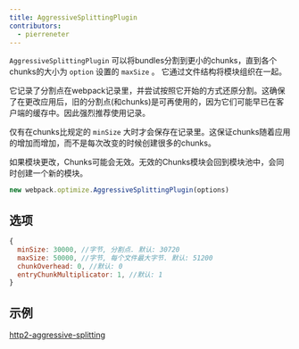 ```yaml
---
title: AggressiveSplittingPlugin
contributors:
  - pierreneter
---
```


`AggressiveSplittingPlugin` 可以将bundles分割到更小的chunks，直到各个chunks的大小为 `option` 设置的 `maxSize` 。 它通过文件结构将模块组织在一起。

它记录了分割点在webpack记录里，并尝试按照它开始的方式还原分割。这确保了在更改应用后，旧的分割点(和chunks)是可再使用的，因为它们可能早已在客户端的缓存中。因此强烈推荐使用记录。

仅有在chunks比规定的 `minSize` 大时才会保存在记录里。这保证chunks随着应用的增加而增加，而不是每次改变的时候创建很多的chunks。

如果模块更改，Chunks可能会无效。无效的Chunks模块会回到模块池中，会同时创建一个新的模块。

```js
new webpack.optimize.AggressiveSplittingPlugin(options)
```


## 选项

```js
{
  minSize: 30000, //字节, 分割点. 默认: 30720
  maxSize: 50000, //字节, 每个文件最大字节. 默认: 51200
  chunkOverhead: 0, //默认: 0
  entryChunkMultiplicator: 1, //默认: 1
}
```


## 示例

[http2-aggressive-splitting](https://github.com/webpack/webpack/tree/master/examples/http2-aggressive-splitting)
